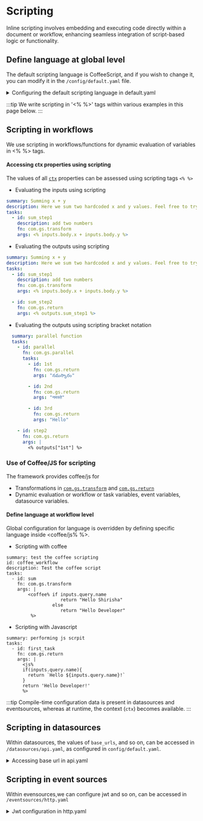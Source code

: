 # Scripting

Inline scripting involves embedding and executing code directly within a document or workflow, enhancing seamless integration of script-based logic or functionality.

## Define language at global level

The default scripting language is CoffeeScript, and if you wish to change it, you can modify it in the `/config/default.yaml` file.

<details>
<summary>Configuring the default scripting language in default.yaml</summary>

```yaml
lang: javascript
```
</details>

:::tip We write scripting in '<% %>' tags within various examples in this page below.
:::


## Scripting in workflows

We use scripting in workflows/functions for dynamic evaluation of variables in <% %> tags.


#### Accessing ctx properties using scripting

The values of all [`ctx`](/docs/microservices-framework/workflows/native-language-functions.md#ctx) properties can be assessed using scripting tags `<% %>`

- Evaluating the inputs using scripting

```yaml
summary: Summing x + y
description: Here we sum two hardcoded x and y values. Feel free to try using API inputs from body or params!
tasks:
  - id: sum_step1
    description: add two numbers
    fn: com.gs.transform
    args: <% inputs.body.x + inputs.body.y %>
```

- Evaluating the outputs using scripting

```yaml
summary: Summing x + y
description: Here we sum two hardcoded x and y values. Feel free to try using API inputs from body or params!
tasks:
  - id: sum_step1
    description: add two numbers
    fn: com.gs.transform
    args: <% inputs.body.x + inputs.body.y %>

  - id: sum_step2
    fn: com.gs.return
    args: <% outputs.sum_step1 %>
```

- Evaluating the outputs using scripting bracket notation

```yaml
  summary: parallel function
  tasks:
    - id: parallel
      fn: com.gs.parallel
      tasks:
        - id: 1st
          fn: com.gs.return
          args: "నమస్కారం"

        - id: 2nd
          fn: com.gs.return
          args: "नमस्ते"

        - id: 3rd
          fn: com.gs.return
          args: "Hello"

    - id: step2
      fn: com.gs.return
      args: |
        <% outputs["1st"] %>
```

### Use of Coffee/JS for scripting

The framework provides coffee/js for

- Transformations in [`com.gs.transform`](/docs/microservices-framework/workflows/yaml-workflows/inbuilt-workflows.md#comgstransform) and [`com.gs.return`](/docs/microservices-framework/workflows/yaml-workflows/inbuilt-workflows.md#comgsreturn)
- Dynamic evaluation or workflow or task variables, event variables, datasource variables.



#### Define language at workflow level
Global configuration for language is overridden by defining specific language inside <coffee/js% %>. 

- Scripting with coffee

```
summary: test the coffee scripting
id: coffee_workflow
description: Test the coffee script
tasks:
  - id: sum
    fn: com.gs.transform
    args: |
        <coffee% if inputs.query.name
                    return "Hello Shirisha"
                 else 
                    return "Hello Developer"
         %>
```
- Scripting with Javascript

```
summary: performing js scrpit 
tasks:
  - id: first_task
    fn: com.gs.return
    args: |
      <js%
      if(inputs.query.name){
        return `Hello ${inputs.query.name}!`
      }
      return 'Hello Developer!'
      %>
```

:::tip Compile-time configuration data is present in datasources and eventsources, whereas at runtime, the context (`ctx`) becomes available. 
:::

## Scripting in datasources

Within datasources, the values of `base_urls`, and so on, can be accessed in `/datasources/api.yaml`, as configured in `config/default.yaml`.

<details>
<summary>Accessing base url in api.yaml</summary>

```yaml
type: axios
base_url: <% config.data.third_party_url %>
```
</details>


## Scripting in event sources

Within evensources,we can configure jwt and so on, can be accessed in `/eventsources/http.yaml`

<details>
<summary>Jwt configuration in http.yaml</summary>

```yaml
type: express
port: 3008
docs:
  endpoint: /api-docs

jwt:
  issuer: <% config.jwt.iss %>
  audience: <% config.jwt.aud %>
  secretOrKey: <%  config.jwt.sec %>
```
</details>




